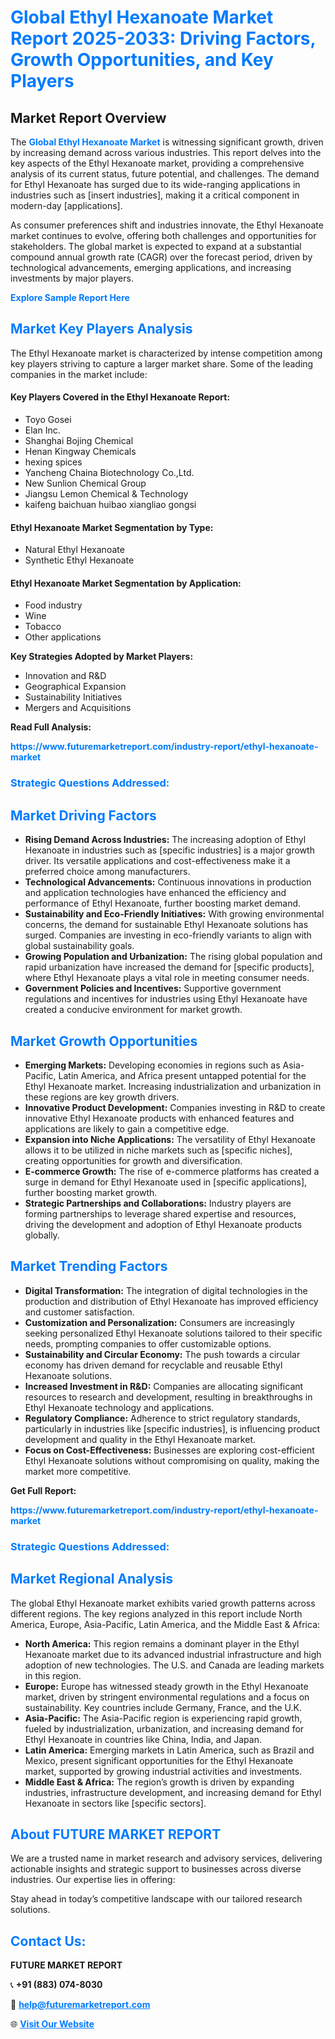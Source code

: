 <h1 style="color: #007BFF;">Global Ethyl Hexanoate Market Report 2025-2033: Driving Factors, Growth Opportunities, and Key Players</h1>

<section id="overview">
<h2>Market Report Overview</h2>
<p>The <a href="https://www.futuremarketreport.com/industry-report/ethyl-hexanoate-market" style="color: #007BFF; text-decoration: none;"><strong>Global Ethyl Hexanoate Market</strong></a> is witnessing significant growth, driven by increasing demand across various industries. This report delves into the key aspects of the Ethyl Hexanoate market, providing a comprehensive analysis of its current status, future potential, and challenges. The demand for Ethyl Hexanoate has surged due to its wide-ranging applications in industries such as [insert industries], making it a critical component in modern-day [applications].</p>
<p>As consumer preferences shift and industries innovate, the Ethyl Hexanoate market continues to evolve, offering both challenges and opportunities for stakeholders. The global market is expected to expand at a substantial compound annual growth rate (CAGR) over the forecast period, driven by technological advancements, emerging applications, and increasing investments by major players.</p>
</section>

<section id="overview">
<p><a href="https://www.futuremarketreport.com/request-sample/reportId=102805" style="color: #007BFF; text-decoration: none;"><strong>Explore Sample Report Here</strong></a></p>
</section>

<section id="key-players">
<h2 style="color: #007BFF;">Market Key Players Analysis</h2>
<p>The Ethyl Hexanoate market is characterized by intense competition among key players striving to capture a larger market share. Some of the leading companies in the market include:</p>
<h4>Key Players Covered in the Ethyl Hexanoate Report:</h4>
<ul><li>Toyo Gosei</li><li>Elan Inc.</li><li>Shanghai Bojing Chemical</li><li>Henan Kingway Chemicals</li><li>hexing spices</li><li>Yancheng Chaina Biotechnology Co.,Ltd.</li><li>New Sunlion Chemical Group</li><li>Jiangsu Lemon Chemical &amp; Technology</li><li>kaifeng baichuan huibao xiangliao gongsi</li></ul>
<h4>Ethyl Hexanoate Market Segmentation by Type:</h4>
<ul><li>Natural Ethyl Hexanoate</li><li>Synthetic Ethyl Hexanoate</li></ul>

<h4>Ethyl Hexanoate Market Segmentation by Application:</h4>
<ul><li>Food industry</li><li>Wine</li><li>Tobacco</li><li>Other applications</li></ul>
<p><strong>Key Strategies Adopted by Market Players:</strong></p>
<ul>
<li>Innovation and R&D</li>
<li>Geographical Expansion</li>
<li>Sustainability Initiatives</li>
<li>Mergers and Acquisitions</li>
</ul>
</section>

<section>
<p><strong>Read Full Analysis: </strong></p><a href="https://www.futuremarketreport.com/industry-report/ethyl-hexanoate-market" style="color: #007BFF; text-decoration: none;"><strong>https://www.futuremarketreport.com/industry-report/ethyl-hexanoate-market</strong></a>
<h3 style="color: #007BFF;">Strategic Questions Addressed:</h3>
</section>

<section id="driving-factors">
<h2 style="color: #007BFF;">Market Driving Factors</h2>
<ul>
<li><strong>Rising Demand Across Industries:</strong> The increasing adoption of Ethyl Hexanoate in industries such as [specific industries] is a major growth driver. Its versatile applications and cost-effectiveness make it a preferred choice among manufacturers.</li>
<li><strong>Technological Advancements:</strong> Continuous innovations in production and application technologies have enhanced the efficiency and performance of Ethyl Hexanoate, further boosting market demand.</li>
<li><strong>Sustainability and Eco-Friendly Initiatives:</strong> With growing environmental concerns, the demand for sustainable Ethyl Hexanoate solutions has surged. Companies are investing in eco-friendly variants to align with global sustainability goals.</li>
<li><strong>Growing Population and Urbanization:</strong> The rising global population and rapid urbanization have increased the demand for [specific products], where Ethyl Hexanoate plays a vital role in meeting consumer needs.</li>
<li><strong>Government Policies and Incentives:</strong> Supportive government regulations and incentives for industries using Ethyl Hexanoate have created a conducive environment for market growth.</li>
</ul>
</section>

<section id="growth-opportunities">
<h2 style="color: #007BFF;">Market Growth Opportunities</h2>
<ul>
<li><strong>Emerging Markets:</strong> Developing economies in regions such as Asia-Pacific, Latin America, and Africa present untapped potential for the Ethyl Hexanoate market. Increasing industrialization and urbanization in these regions are key growth drivers.</li>
<li><strong>Innovative Product Development:</strong> Companies investing in R&D to create innovative Ethyl Hexanoate products with enhanced features and applications are likely to gain a competitive edge.</li>
<li><strong>Expansion into Niche Applications:</strong> The versatility of Ethyl Hexanoate allows it to be utilized in niche markets such as [specific niches], creating opportunities for growth and diversification.</li>
<li><strong>E-commerce Growth:</strong> The rise of e-commerce platforms has created a surge in demand for Ethyl Hexanoate used in [specific applications], further boosting market growth.</li>
<li><strong>Strategic Partnerships and Collaborations:</strong> Industry players are forming partnerships to leverage shared expertise and resources, driving the development and adoption of Ethyl Hexanoate products globally.</li>
</ul>
</section>

<section id="trending-factors">
<h2 style="color: #007BFF;">Market Trending Factors</h2>
<ul>
<li><strong>Digital Transformation:</strong> The integration of digital technologies in the production and distribution of Ethyl Hexanoate has improved efficiency and customer satisfaction.</li>
<li><strong>Customization and Personalization:</strong> Consumers are increasingly seeking personalized Ethyl Hexanoate solutions tailored to their specific needs, prompting companies to offer customizable options.</li>
<li><strong>Sustainability and Circular Economy:</strong> The push towards a circular economy has driven demand for recyclable and reusable Ethyl Hexanoate solutions.</li>
<li><strong>Increased Investment in R&D:</strong> Companies are allocating significant resources to research and development, resulting in breakthroughs in Ethyl Hexanoate technology and applications.</li>
<li><strong>Regulatory Compliance:</strong> Adherence to strict regulatory standards, particularly in industries like [specific industries], is influencing product development and quality in the Ethyl Hexanoate market.</li>
<li><strong>Focus on Cost-Effectiveness:</strong> Businesses are exploring cost-efficient Ethyl Hexanoate solutions without compromising on quality, making the market more competitive.</li>
</ul>
</section>

<section>
<p><strong>Get Full Report: </strong></p><a href="https://www.futuremarketreport.com/industry-report/ethyl-hexanoate-market" style="color: #007BFF; text-decoration: none;"><strong>https://www.futuremarketreport.com/industry-report/ethyl-hexanoate-market</strong></a>
<h3 style="color: #007BFF;">Strategic Questions Addressed:</h3>
</section>


<section id="regional-analysis">
<h2 style="color: #007BFF;">Market Regional Analysis</h2>
<p>The global Ethyl Hexanoate market exhibits varied growth patterns across different regions. The key regions analyzed in this report include North America, Europe, Asia-Pacific, Latin America, and the Middle East & Africa:</p>
<ul>
<li><strong>North America:</strong> This region remains a dominant player in the Ethyl Hexanoate market due to its advanced industrial infrastructure and high adoption of new technologies. The U.S. and Canada are leading markets in this region.</li>
<li><strong>Europe:</strong> Europe has witnessed steady growth in the Ethyl Hexanoate market, driven by stringent environmental regulations and a focus on sustainability. Key countries include Germany, France, and the U.K.</li>
<li><strong>Asia-Pacific:</strong> The Asia-Pacific region is experiencing rapid growth, fueled by industrialization, urbanization, and increasing demand for Ethyl Hexanoate in countries like China, India, and Japan.</li>
<li><strong>Latin America:</strong> Emerging markets in Latin America, such as Brazil and Mexico, present significant opportunities for the Ethyl Hexanoate market, supported by growing industrial activities and investments.</li>
<li><strong>Middle East & Africa:</strong> The region’s growth is driven by expanding industries, infrastructure development, and increasing demand for Ethyl Hexanoate in sectors like [specific sectors].</li>
</ul>
</section>

<footer>
<h2 style="color: #007BFF;">About FUTURE MARKET REPORT</h2>
<p>We are a trusted name in market research and advisory services, delivering actionable insights and strategic support to businesses across diverse industries. Our expertise lies in offering:</p>

<p>Stay ahead in today’s competitive landscape with our tailored research solutions.</p>

<h2 style="color: #007BFF;">Contact Us:</h2>
<p><strong>FUTURE MARKET REPORT</strong></p>
<p>📞 <strong>+91 (883) 074-8030</strong></p>
<p>📧 <strong><a href="mailto:help@futuremarketreport.com" style="color: #007BFF;">help@futuremarketreport.com</a></strong></p>
<p>🌐 <strong><a href="https://www.futuremarketreport.com/" style="color: #007BFF;">Visit Our Website</a></strong></p>
</footer>